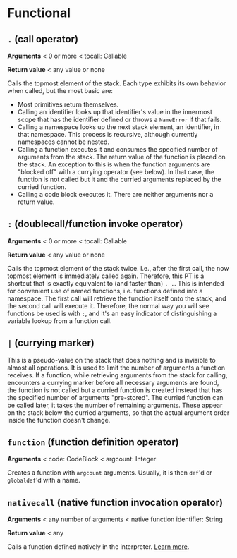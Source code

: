 # Functional

## `.` (call operator)

**Arguments** < 0 or more < tocall: Callable

**Return value** < any value or none

Calls the topmost element of the stack. Each type exhibits its own behavior when called, but the most basic are:

- Most primitives return themselves.
- Calling an identifier looks up that identifier's value in the innermost scope that has the identifier defined or throws a `NameError` if that fails.
- Calling a namespace looks up the next stack element, an identifier, in that namespace. This process is recursive, although currently namespaces cannot be nested.
- Calling a function executes it and consumes the specified number of arguments from the stack. The return value of the function is placed on the stack. An exception to this is when the function arguments are "blocked off" with a currying operator (see below). In that case, the function is not called but it and the curried arguments replaced by the curried function.
- Calling a code block executes it. There are neither arguments nor a return value.

## `:` (doublecall/function invoke operator)

**Arguments** < 0 or more < tocall: Callable

**Return value** < any value or none

Calls the topmost element of the stack twice. I.e., after the first call, the now topmost element is immediately called again. Therefore, this PT is a shortcut that is exactly equivalent to (and faster than) `. .`. This is intended for convenient use of named functions, i.e. functions defined into a namespace. The first call will retrieve the function itself onto the stack, and the second call will execute it. Therefore, the normal way you will see functions be used is with `:`, and it's an easy indicator of distinguishing a variable lookup from a function call.

## `|` (currying marker)

This is a pseudo-value on the stack that does nothing and is invisible to almost all operations. It is used to limit the number of arguments a function receives. If a function, while retrieving arguments from the stack for calling, encounters a currying marker before all necessary arguments are found, the function is not called but a curried function is created instead that has the specified number of arguments "pre-stored". The curried function can be called later, it takes the number of remaining arguments. These appear on the stack below the curried arguments, so that the actual argument order inside the function doesn't change.

## `function` (function definition operator)

**Arguments** < code: CodeBlock < argcount: Integer

Creates a function with `argcount` arguments. Usually, it is then `def`'d or `globaldef`'d with a name.

## `nativecall` (native function invocation operator)

**Arguments** < any number of arguments < native function identifier: String

**Return value** < any

Calls a function defined natively in the interpreter. [Learn more](Language-internals#native-calls).

